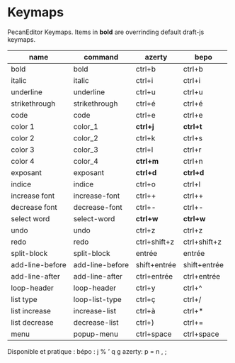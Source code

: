 # Keymaps

PecanEditor Keymaps. Items in **bold** are overrinding default draft-js keymaps.

| name            | command         | azerty       | bepo         |
| --------------- | --------------- | ------------ | ------------ |
| bold            | bold            | ctrl+b       | ctrl+b       |
| italic          | italic          | ctrl+i       | ctrl+i       |
| underline       | underline       | ctrl+u       | ctrl+u       |
| strikethrough   | strikethrough   | ctrl+é       | ctrl+é       |
| code            | code            | ctrl+e       | ctrl+e       |
| color 1         | color_1         | **ctrl+j**   | **ctrl+t**   |
| color 2         | color_2         | ctrl+k       | ctrl+s       |
| color 3         | color_3         | ctrl+l       | ctrl+r       |
| color 4         | color_4         | **ctrl+m**   | ctrl+n       |
| exposant        | exposant        | **ctrl+d**   | **ctrl+d**   |
| indice          | indice          | ctrl+o       | ctrl+l       |
| increase font   | increase-font   | ctrl++       | ctrl++       |
| decrease font   | decrease-font   | ctrl+-       | ctrl+-       |
| select word     | select-word     | **ctrl+w**   | **ctrl+w**   |
| undo            | undo            | ctrl+z       | ctrl+z       |
| redo            | redo            | ctrl+shift+z | ctrl+shift+z |
| split-block     | split-block     | entrée       | entrée       |
| add-line-before | add-line-before | shift+entrée | shift+entrée |
| add-line-after  | add-line-after  | ctrl+entrée  | ctrl+entrée  |
| loop-header     | loop-header     | ctrl+y       | ctrl+^       |
| list type       | loop-list-type  | ctrl+ç       | ctrl+/       |
| list increase   | increase-list   | ctrl+à       | ctrl+\*      |
| list decrease   | decrease-list   | ctrl+)       | ctrl+=       |
| menu            | popup-menu      | ctrl+space   | ctrl+space   |

Disponible et pratique :
bépo : j % ’ q g
azerty: p = n , ;
